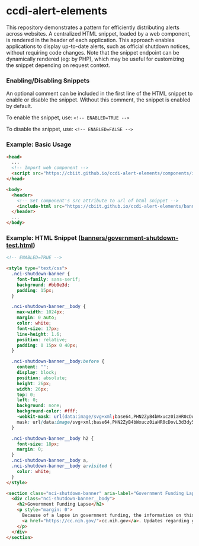 # ccdi-alert-elements

This repository demonstrates a pattern for efficiently distributing alerts across websites. A centralized HTML snippet, loaded by a web component, is rendered in the header of each application. This approach enables applications to display up-to-date alerts, such as official shutdown notices, without requiring code changes. Note that the snippet endpoint can be dynamically rendered (eg: by PHP), which may be useful for customizing the snippet depending on request context.

### Enabling/Disabling Snippets

An optional comment can be included in the first line of the HTML snippet to enable or disable the snippet. Without this comment, the snippet is enabled by default.

To enable the snippet, use: ```<!-- ENABLED=TRUE -->```

To disable the snippet, use: ```<!-- ENABLED=FALSE -->```


### Example: Basic Usage
```html
<head>
  ...
  <!-- Import web component -->
  <script src="https://cbiit.github.io/ccdi-alert-elements/components/include-html.js"></script>
</head>

<body>
  <header>
    <!-- Set component's src attribute to url of html snippet -->
    <include-html src="https://cbiit.github.io/ccdi-alert-elements/banners/government-shutdown.html" data='{"banner_width": "1334px", "lower_tier_identifier": ["localhost:", "-dev.", "-dev2.", "-qa.", "-qa2."]}'></include-html>
  </header>
  ...
</body>
```

### Example: HTML Snippet ([banners/government-shutdown-test.html](https://github.com/CBIIT/nci-softwaresolutions-elements/blob/main/banners/government-shutdown-test.html))
```html
<!-- ENABLED=TRUE -->

<style type="text/css">
  .nci-shutdown-banner {
    font-family: sans-serif;
    background: #bb0e3d;
    padding: 15px;
  }

  .nci-shutdown-banner__body {
    max-width: 1024px;
    margin: 0 auto;
    color: white;
    font-size: 17px;
    line-height: 1.6;
    position: relative;
    padding: 0 15px 0 40px;
  }

  .nci-shutdown-banner__body:before {
    content: "";
    display: block;
    position: absolute;
    height: 26px;
    width: 26px;
    top: 0;
    left: 0;
    background: none;
    background-color: #fff;
    -webkit-mask: url(data:image/svg+xml;base64,PHN2ZyB4bWxucz0iaHR0cDovL3d3dy53My5vcmcvMjAwMC9zdmciIHdpZHRoPSIyNCIgaGVpZ2h0PSIyNCIgdmlld0JveD0iMCAwIDI0IDI0Ij48cGF0aCBkPSJNMTIgMkM2LjQ4IDIgMiA2LjQ4IDIgMTJzNC40OCAxMCAxMCAxMCAxMC00LjQ4IDEwLTEwUzE3LjUyIDIgMTIgMnptMSAxNWgtMnYtMmgydjJ6bTAtNGgtMlY3aDJ2NnoiLz48L3N2Zz4=) no-repeat center/contain;
    mask: url(data:image/svg+xml;base64,PHN2ZyB4bWxucz0iaHR0cDovL3d3dy53My5vcmcvMjAwMC9zdmciIHdpZHRoPSIyNCIgaGVpZ2h0PSIyNCIgdmlld0JveD0iMCAwIDI0IDI0Ij48cGF0aCBkPSJNMTIgMkM2LjQ4IDIgMiA2LjQ4IDIgMTJzNC40OCAxMCAxMCAxMCAxMC00LjQ4IDEwLTEwUzE3LjUyIDIgMTIgMnptMSAxNWgtMnYtMmgydjJ6bTAtNGgtMlY3aDJ2NnoiLz48L3N2Zz4=) no-repeat center/contain;
  }

  .nci-shutdown-banner__body h2 {
    font-size: 18px;
    margin: 0;
  }
  .nci-shutdown-banner__body a,
  .nci-shutdown-banner__body a:visited {
    color: white;
  }
</style>

<section class="nci-shutdown-banner" aria-label="Government Funding Lapse">
  <div class="nci-shutdown-banner__body">
    <h2>Government Funding Lapse</h2>
    <p style="margin: 0">
      Because of a lapse in government funding, the information on this website may not be up to date, transactions submitted via the website may not be processed, and the agency may not be able to respond to inquiries until appropriations are enacted. The NIH Clinical Center (the research hospital of NIH) is open. For more details about its operating status, please visit
      <a href="https://cc.nih.gov/">cc.nih.gov</a>. Updates regarding government operating status and resumption of normal operations can be found at <a href="https://opm.gov/">OPM.gov</a>.
    </p>
  </div>
</section>
```